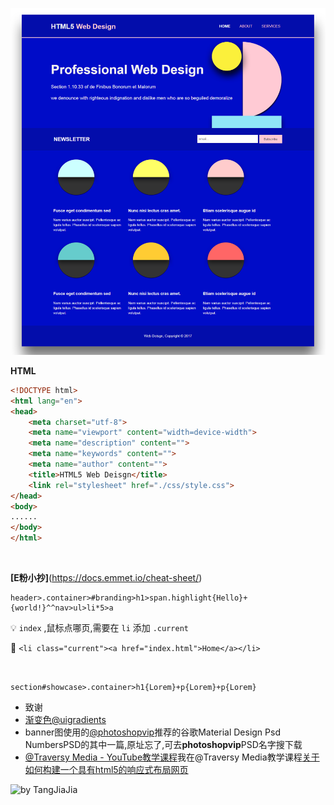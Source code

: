 
![by TangJiaJia](https://raw.githubusercontent.com/TangJiaJia666/web-deisgn/master/html5%E5%B8%83%E5%B1%80.png)


**HTML**

```html
<!DOCTYPE html>
<html lang="en">
<head>
    <meta charset="utf-8">
    <meta name="viewport" content="width=device-width">
    <meta name="description" content="">
    <meta name="keywords" content="">
    <meta name="author" content="">
    <title>HTML5 Web Deisgn</title>
    <link rel="stylesheet" href="./css/style.css">
</head>
<body>
......
</body>
</html>
```
<br />


**[E粉小抄]**(https://docs.emmet.io/cheat-sheet/)

```
header>.container>#branding>h1>span.highlight{Hello}+{world!}^^nav>ul>li*5>a
```


:bulb:  `index` ,鼠标点哪页,需要在 `li` 添加 `.current`

:chestnut: `<li class="current"><a href="index.html">Home</a></li>`

<br />

`section#showcase>.container>h1{Lorem}+p{Lorem}+p{Lorem}`


- 致谢
 - [渐变色@uigradients](https://uigradients.com/#Shore)
 - banner图使用的[@photoshopvip](http://photoshopvip.net/67403)推荐的谷歌Material Design Psd NumbersPSD的其中一篇,原址忘了,可去**photoshopvip**PSD名字搜下载
 - [@Traversy Media - YouTube教学课程](https://www.youtube.com/user/TechGuyWeb/playlists)我在@Traversy Media教学课程[关于如何构建一个具有html5的响应式布局网页](https://www.youtube.com/watch?v=UB1O30fR-EE&list=PLillGF-RfqbZTASqIqdvm1R5mLrQq79CU)


![by TangJiaJia](https://TangJiaJia666.github.io/web-deisgn/)
